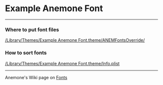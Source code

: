 # Example Anemone Font
_____________

### Where to put font files
 
[/Library/Themes/Example Anemone Font.theme/ANEMFontsOverride/](https://github.com/mwoolweaver/Example_Anemone_Fonts/tree/master/Example_Anemone_Font/Library/Themes/Example%20Anemone%20Font.theme/ANEMFontsOverride)

### How to sort fonts

[/Library/Themes/Example Anemone Font.theme/Info.plist](https://github.com/mwoolweaver/Example_Anemone_Fonts/blob/master/Example_Anemone_Font/Library/Themes/Example%20Anemone%20Font.theme/Info.plist)


______________
Anemone's Wiki page on [Fonts](https://github.com/AnemoneTeam/Anemone/wiki/Fonts)
